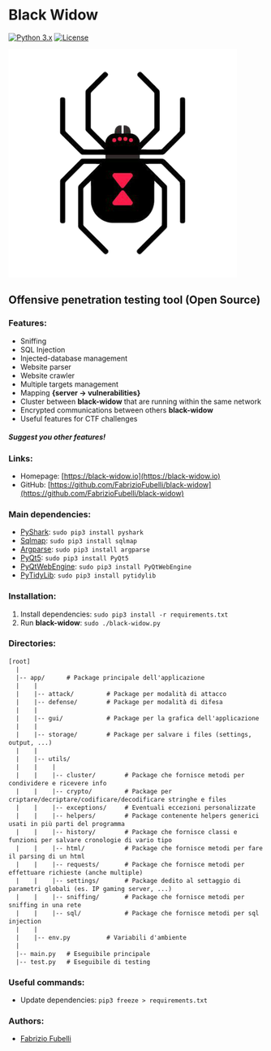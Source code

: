 # Black Widow

[![Python 3.x](https://img.shields.io/badge/python-3.x-yellow.svg)](https://www.python.org/) [![License](https://img.shields.io/badge/license-GPLv3-red.svg)](https://raw.githubusercontent.com/FabrizioFubelli/black-widow/master/LICENSE)

![image](resources/black-widow.png)


## Offensive penetration testing tool (Open Source)


### Features:
 - Sniffing
 - SQL Injection
 - Injected-database management
 - Website parser
 - Website crawler
 - Multiple targets management
 - Mapping **{server -> vulnerabilities}**
 - Cluster between **black-widow** that are running within the same network
 - Encrypted communications between others **black-widow**
 - Useful features for CTF challenges

##### Suggest you other features!


### Links:
 - Homepage: [https://black-widow.io](https://black-widow.io)
 - GitHub: [https://github.com/FabrizioFubelli/black-widow](https://github.com/FabrizioFubelli/black-widow)


### Main dependencies:
 - [PyShark](https://pypi.org/project/pyshark/): `sudo pip3 install pyshark`
 - [Sqlmap](https://pypi.org/project/sqlmap/): `sudo pip3 install sqlmap`
 - [Argparse](https://pypi.org/project/argparse/): `sudo pip3 install argparse`
 - [PyQt5](https://pypi.org/project/PyQt5/): `sudo pip3 install PyQt5`
 - [PyQtWebEngine](https://pypi.org/project/PyQtWebEngine/): `sudo pip3 install PyQtWebEngine`
 - [PyTidyLib](https://pypi.org/project/pytidylib/): `sudo pip3 install pytidylib`


### Installation:
 1) Install dependencies: `sudo pip3 install -r requirements.txt`
 2) Run **black-widow**: `sudo ./black-widow.py`


### Directories:
```
[root]
  |
  |-- app/      # Package principale dell'applicazione
  |    |
  |    |-- attack/         # Package per modalità di attacco
  |    |-- defense/        # Package per modalità di difesa
  |    |
  |    |-- gui/            # Package per la grafica dell'applicazione
  |    |
  |    |-- storage/        # Package per salvare i files (settings, output, ...)
  |    |
  |    |-- utils/
  |    |    |
  |    |    |-- cluster/        # Package che fornisce metodi per condividere e ricevere info
  |    |    |-- crypto/         # Package per criptare/decriptare/codificare/decodificare stringhe e files
  |    |    |-- exceptions/     # Eventuali eccezioni personalizzate
  |    |    |-- helpers/        # Package contenente helpers generici usati in più parti del programma
  |    |    |-- history/        # Package che fornisce classi e funzioni per salvare cronologie di vario tipo
  |    |    |-- html/           # Package che fornisce metodi per fare il parsing di un html
  |    |    |-- requests/       # Package che fornisce metodi per effettuare richieste (anche multiple)
  |    |    |-- settings/       # Package dedito al settaggio di parametri globali (es. IP gaming server, ...)
  |    |    |-- sniffing/       # Package che fornisce metodi per sniffing in una rete
  |    |    |-- sql/            # Package che fornisce metodi per sql injection
  |    |
  |    |-- env.py          # Variabili d'ambiente
  |
  |-- main.py   # Eseguibile principale
  |-- test.py   # Eseguibile di testing
```


### Useful commands:
 - Update dependencies: `pip3 freeze > requirements.txt`


### Authors:
 -  [Fabrizio Fubelli](https://fabrizio.fubelli.org)
